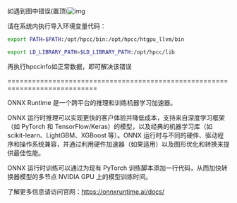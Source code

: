 如遇到图中错误(置顶)![img](https://cdn.jsdelivr.net/gh/EmperorCreater/models_info@main/img/onn-error.png)

请在系统内执行导入环境变量代码：

```bash
export PATH=$PATH:/opt/hpcc/bin:/opt/hpcc/htgpu_llvm/bin

export LD_LIBRARY_PATH=$LD_LIBRARY_PATH:/opt/hpcc/lib
```

再执行hpccinfo如正常数据，即可解决该错误

============================================================================

ONNX Runtime 是一个跨平台的推理和训练机器学习加速器。

ONNX 运行时推理可以实现更快的客户体验并降低成本，支持来自深度学习框架（如 PyTorch 和 TensorFlow/Keras）的模型，以及经典的机器学习库（如 scikit-learn、LightGBM、XGBoost 等）。ONNX 运行时与不同的硬件、驱动程序和操作系统兼容，并通过利用硬件加速器（如果适用）以及图形优化和转换来提供最佳性能。

ONNX 运行时训练可以通过为现有 PyTorch 训练脚本添加一行代码，从而加快转换器模型的多节点 NVIDIA GPU 上的模型训练时间。

了解更多信息请访问官网：https://onnxruntime.ai/docs/